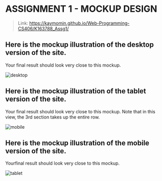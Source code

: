 # ASSIGNMENT 1 - MOCKUP DESIGN

> Link: https://kaymomin.github.io/Web-Programming-CS406/K163788_Assg1/

## Here is the mockup illustration of the desktop version of the site. 
Your final result should look very close to this mockup.

![desktop](https://user-images.githubusercontent.com/44579545/74011768-6e2e0880-49aa-11ea-9474-15a605202d05.png)

## Here is the mockup illustration of the tablet version of the site. 
Your final result should look very close to this mockup. Note that in this
view, the 3rd section takes up the entire row.

![mobile](https://user-images.githubusercontent.com/44579545/74011774-7128f900-49aa-11ea-98d8-b34dd84d66d1.png)

## Here is the mockup illustration of the mobile version of the site. 
Yourfinal result should look very close to this mockup.

![tablet](https://user-images.githubusercontent.com/44579545/74011787-7a19ca80-49aa-11ea-8319-c0bb811184cb.png)


